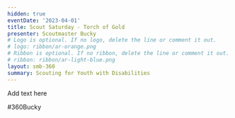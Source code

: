 ```yaml
---
hidden: true
eventDate: '2023-04-01'
title: Scout Saturday - Torch of Gold
presenter: Scoutmaster Bucky
# Logo is optional. If no logo, delete the line or comment it out.
# logo: ribbon/ar-orange.png
# Ribbon is optional. If no ribbon, delete the line or comment it out.
# ribbon: ribbon/ar-light-blue.png
layout: smb-360
summary: Scouting for Youth with Disabilities
---
```


Add text here

#360Bucky


